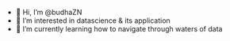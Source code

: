 - 👋 Hi, I’m @budhaZN
- 👀 I’m interested in datascience & its application
- 🌱 I’m currently learning how to navigate through waters of data
<!---
budhaZN/budhaZN is a ✨ special ✨ repository because its `README.md` (this file) appears on your GitHub profile.
You can click the Preview link to take a look at your changes.
--->
